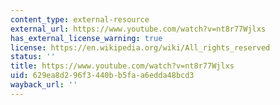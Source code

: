 ```yaml
---
content_type: external-resource
external_url: https://www.youtube.com/watch?v=nt8r77Wjlxs
has_external_license_warning: true
license: https://en.wikipedia.org/wiki/All_rights_reserved
status: ''
title: https://www.youtube.com/watch?v=nt8r77Wjlxs
uid: 629ea8d2-96f3-440b-b5fa-a6edda48bcd3
wayback_url: ''
---
```

